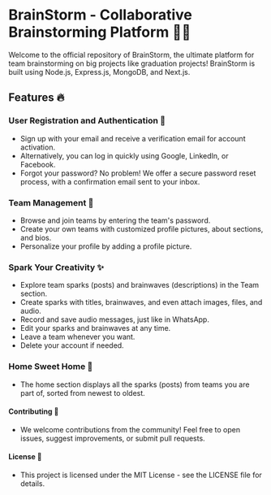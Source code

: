 # BrainStorm - Collaborative Brainstorming Platform 🧠💡

Welcome to the official repository of BrainStorm, the ultimate platform for team brainstorming on big projects like graduation projects! BrainStorm is built using Node.js, Express.js, MongoDB, and Next.js.

## Features 🔥

### User Registration and Authentication 🔐

- Sign up with your email and receive a verification email for account activation.
- Alternatively, you can log in quickly using Google, LinkedIn, or Facebook.
- Forgot your password? No problem! We offer a secure password reset process, with a confirmation email sent to your inbox.

### Team Management 🚀

- Browse and join teams by entering the team's password.
- Create your own teams with customized profile pictures, about sections, and bios.
- Personalize your profile by adding a profile picture.

### Spark Your Creativity ✨

- Explore team sparks (posts) and brainwaves (descriptions) in the Team section.
- Create sparks with titles, brainwaves, and even attach images, files, and audio.
- Record and save audio messages, just like in WhatsApp.
- Edit your sparks and brainwaves at any time.
- Leave a team whenever you want.
- Delete your account if needed.

### Home Sweet Home 🏡

- The home section displays all the sparks (posts) from teams you are part of, sorted from newest to oldest.

#### Contributing 🤝
- We welcome contributions from the community! Feel free to open issues, suggest improvements, or submit pull requests.

#### License 📝
- This project is licensed under the MIT License - see the LICENSE file for details.
